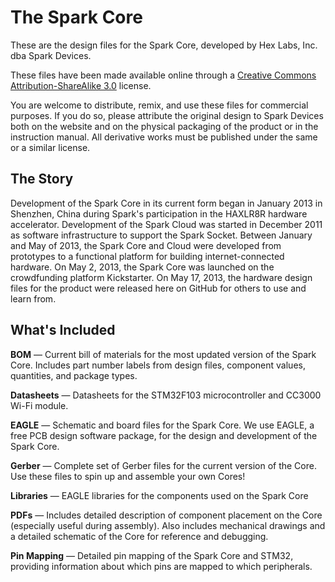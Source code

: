 The Spark Core
=====

These are the design files for the Spark Core, developed by Hex Labs, Inc. dba Spark Devices.

These files have been made available online through a [Creative Commons Attribution-ShareAlike 3.0](http://creativecommons.org/licenses/by-sa/3.0/) license.

You are welcome to distribute, remix, and use these files for commercial purposes. If you do so, please attribute the original design to Spark Devices both on the website and on the physical packaging of the product or in the instruction manual. All derivative works must be published under the same or a similar license.

## The Story

Development of the Spark Core in its current form began in January 2013 in Shenzhen, China during Spark's participation in the HAXLR8R hardware accelerator.  Development of the Spark Cloud was started in December 2011 as software infrastructure to support the Spark Socket.  Between January and May of 2013, the Spark Core and Cloud were developed from prototypes to a functional platform for building internet-connected hardware.  On May 2, 2013, the Spark Core was launched on the crowdfunding platform Kickstarter.  On May 17, 2013, the hardware design files for the product were released here on GitHub for others to use and learn from.

## What's Included

**BOM** — Current bill of materials for the most updated version of the Spark Core.  Includes part number labels from design files, component values, quantities, and package types.

**Datasheets** — Datasheets for the STM32F103 microcontroller and CC3000 Wi-Fi module.

**EAGLE** — Schematic and board files for the Spark Core.  We use EAGLE, a free PCB design software package, for the design and development of the Spark Core.

**Gerber** — Complete set of Gerber files for the current version of the Core.  Use these files to spin up and assemble your own Cores!

**Libraries** — EAGLE libraries for the components used on the Spark Core

**PDFs** — Includes detailed description of component placement on the Core (especially useful during assembly).  Also includes mechanical drawings and a detailed schematic of the Core for reference and debugging.

**Pin Mapping** — Detailed pin mapping of the Spark Core and STM32, providing information about which pins are mapped to which peripherals.
